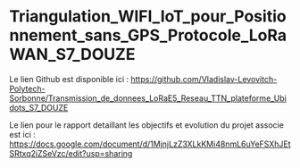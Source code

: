 # Triangulation_WIFI_IoT_pour_Positionnement_sans_GPS_Protocole_LoRaWAN_S7_DOUZE

Le lien Github est disponible ici : https://github.com/Vladislav-Levovitch-Polytech-Sorbonne/Transmission_de_donnees_LoRaE5_Reseau_TTN_plateforme_Ubidots_S7_DOUZE

Le lien pour le rapport detaillant les objectifs et evolution du projet associe est ici : https://docs.google.com/document/d/1MjnjLzZ3XLkKMi48nmL6uYeFSXhJEtSRtxq2iZSeVzc/edit?usp=sharing

